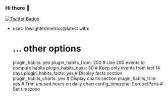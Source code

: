### Hi there 👋
[![Twitter Badge](https://img.shields.io/badge/Twitter-Profile-informational?style=flat&logo=twitter&logoColor=white&color=1CA2F1)](https://twitter.com/xniap)

- uses: lowlighter/metrics@latest
  with:
    # ... other options
    plugin_habits: yes
    plugin_habits_from: 200       # Use 200 events to compute habits
    plugin_habits_days: 30        # Keep only events from last 14 days
    plugin_habits_facts: yes      # Display facts section
    plugin_habits_charts: yes     # Display charts section
    plugin_habits_trim: yes       # Trim unused hours on daily chart
    config_timezone: Europe/Paris # Set timezone


<!--![Top Langs](https://github-readme-stats.vercel.app/api/top-langs/?username=XeniaP&layout=compact&theme=material-palenight) 

![Overall Stats](https://github-readme-stats.vercel.app/api?username=XeniaP&show_icons=true)



<!--
**XeniaP/xeniap** is a ✨ _special_ ✨ repository because its `README.md` (this file) appears on your GitHub profile.

Here are some ideas to get you started:

- 🔭 I’m currently working on ...
- 🌱 I’m currently learning ...
- 👯 I’m looking to collaborate on ...
- 🤔 I’m looking for help with ...
- 💬 Ask me about ...
- 📫 How to reach me: ...
- 😄 Pronouns: ...
- ⚡ Fun fact: ...
-->
